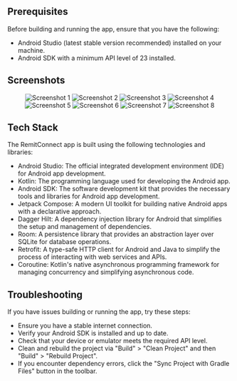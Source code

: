 ## Prerequisites

Before building and running the app, ensure that you have the following:

- Android Studio (latest stable version recommended) installed on your machine.
- Android SDK with a minimum API level of 23 installed.

## Screenshots

<p align="center">
  <img src="screenshots/1.png" alt="Screenshot 1"/>
  <img src="screenshots/2.png" alt="Screenshot 2"/>
  <img src="screenshots/3.png" alt="Screenshot 3"/>
  <img src="screenshots/4.png" alt="Screenshot 4"/>
  <img src="screenshots/5.png" alt="Screenshot 5" />
  <img src="screenshots/6.png" alt="Screenshot 6" />
  <img src="screenshots/7.png" alt="Screenshot 7"/>
  <img src="screenshots/8.png" alt="Screenshot 8"/>
</p>

## Tech Stack

The RemitConnect app is built using the following technologies and libraries:

- Android Studio: The official integrated development environment (IDE) for Android app development.
- Kotlin: The programming language used for developing the Android app.
- Android SDK: The software development kit that provides the necessary tools and libraries for Android app development.
- Jetpack Compose: A modern UI toolkit for building native Android apps with a declarative approach.
- Dagger Hilt: A dependency injection library for Android that simplifies the setup and management of dependencies.
- Room: A persistence library that provides an abstraction layer over SQLite for database operations.
- Retrofit: A type-safe HTTP client for Android and Java to simplify the process of interacting with web services and APIs.
- Coroutine: Kotlin's native asynchronous programming framework for managing concurrency and simplifying asynchronous code.

## Troubleshooting

If you have issues building or running the app, try these steps:

- Ensure you have a stable internet connection.
- Verify your Android SDK is installed and up to date.
- Check that your device or emulator meets the required API level.
- Clean and rebuild the project via "Build" > "Clean Project" and then "Build" > "Rebuild Project".
- If you encounter dependency errors, click the "Sync Project with Gradle Files" button in the toolbar.